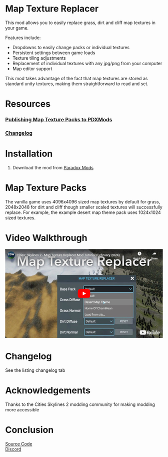 # Map Texture Replacer
This mod allows you to easily replace grass, dirt and cliff map textures in your game.

Features include:
- Dropdowns to easily change packs or individual textures
- Persistent settings between game loads
- Texture tiling adjustments
- Replacement of individual textures with any jpg/png from your computer
- Map editor support

This mod takes advantage of the fact that map textures are stored as standard unity textures, making them straightforward to read and set. 

# Resources

### [Publishing Map Texture Packs to PDXMods](https://github.com/Cgameworld/MapTextureReplacer/wiki/Publishing-Map-Texture-Packs-to-PDXMods)
### [Changelog](https://github.com/Cgameworld/MapTextureReplacer/wiki/Changelog)

# Installation
1) Download the mod from [Paradox Mods](https://mods.paradoxplaza.com/mods/76050/Windows)

# Map Texture Packs
The vanilla game uses 4096x4096 sized map textures by default for grass, 2048x2048 for dirt and cliff though smaller scaled textures will successfully replace. For example, the example desert map theme pack uses 1024x1024 sized textures.

# Video Walkthrough

[![Map Texture Replacer Mod Tutorial - YouTube](https://raw.githubusercontent.com/Cgameworld/ModListingImageStore/main/yt-mtr-thumbnail-screenshot.jpg)](https://youtu.be/upqli5BWhro)

# Changelog

See the listing changelog tab

# Acknowledgements

Thanks to the Cities Skylines 2 modding community for making modding more accessible

# Conclusion

[Source Code](https://github.com/Cgameworld/MapTextureReplacer/)   
[Discord](https://discord.gg/tDZhaMrgsQ)